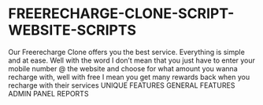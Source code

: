 # FREERECHARGE-CLONE-SCRIPT-WEBSITE-SCRIPTS
Our Freerecharge Clone offers you the best service.  Everything is simple and at ease. Well with the word I don’t mean that you just have to enter your mobile number @ the website and choose for what amount you wanna recharge with, well with free I mean you get many rewards back when you recharge with their services
UNIQUE FEATURES
GENERAL FEATURES
ADMIN PANEL
REPORTS

